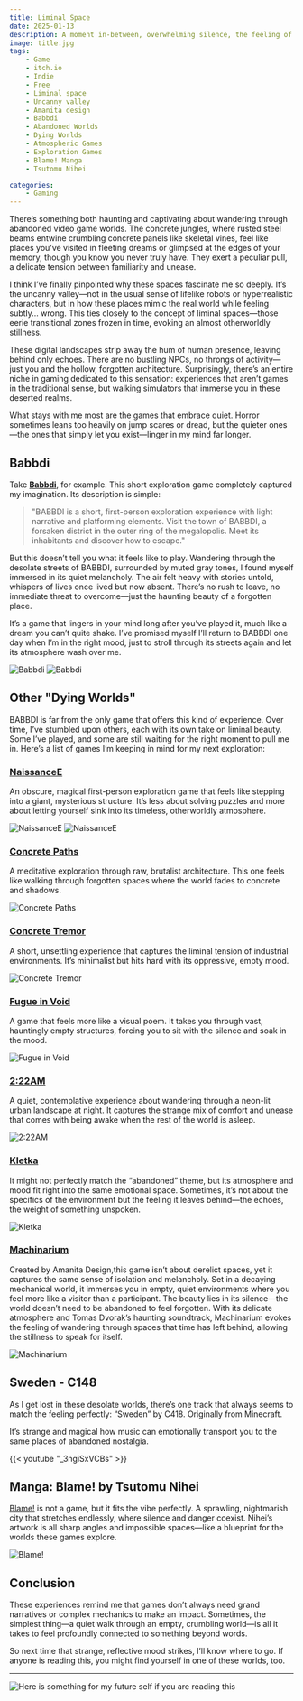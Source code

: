 ```yaml
---
title: Liminal Space
date: 2025-01-13
description: A moment in-between, overwhelming silence, the feeling of relentless solitude.
image: title.jpg
tags:
    - Game
    - itch.io
    - Indie
    - Free
    - Liminal space
    - Uncanny valley
    - Amanita design
    - Babbdi
    - Abandoned Worlds
    - Dying Worlds
    - Atmospheric Games
    - Exploration Games
    - Blame! Manga
    - Tsutomu Nihei

categories:
    - Gaming
---
```


There’s something both haunting and captivating about wandering through abandoned video game worlds. The concrete jungles, where rusted steel beams entwine crumbling concrete panels like skeletal vines, feel like places you’ve visited in fleeting dreams or glimpsed at the edges of your memory, though you know you never truly have. They exert a peculiar pull, a delicate tension between familiarity and unease.

I think I’ve finally pinpointed why these spaces fascinate me so deeply. It’s the uncanny valley—not in the usual sense of lifelike robots or hyperrealistic characters, but in how these places mimic the real world while feeling subtly... wrong. This ties closely to the concept of liminal spaces—those eerie transitional zones frozen in time, evoking an almost otherworldly stillness.

These digital landscapes strip away the hum of human presence, leaving behind only echoes. There are no bustling NPCs, no throngs of activity—just you and the hollow, forgotten architecture. Surprisingly, there’s an entire niche in gaming dedicated to this sensation: experiences that aren’t games in the traditional sense, but walking simulators that immerse you in these deserted realms.

What stays with me most are the games that embrace quiet. Horror sometimes leans too heavily on jump scares or dread, but the quieter ones—the ones that simply let you exist—linger in my mind far longer.

## Babbdi
Take <b>[Babbdi](https://lemaitre-bros.itch.io/babbdi)</b>, for example. This short exploration game completely captured my imagination. Its description is simple:

> "BABBDI is a short, first-person exploration experience with light narrative and platforming elements.   Visit the town of BABBDI, a forsaken district in the outer ring of the megalopolis. Meet its inhabitants and discover how to escape."

But this doesn’t tell you what it feels like to play. Wandering through the desolate streets of BABBDI, surrounded by muted gray tones, I found myself immersed in its quiet melancholy. The air felt heavy with stories untold, whispers of lives once lived but now absent. There’s no rush to leave, no immediate threat to overcome—just the haunting beauty of a forgotten place.

It’s a game that lingers in your mind long after you’ve played it, much like a dream you can’t quite shake. I’ve promised myself I’ll return to BABBDI one day when I’m in the right mood, just to stroll through its streets again and let its atmosphere wash over me.

![Babbdi](3.png)
![Babbdi](9.png)

## Other "Dying Worlds"

BABBDI is far from the only game that offers this kind of experience. Over time, I’ve stumbled upon others, each with its own take on liminal beauty. Some I’ve played, and some are still waiting for the right moment to pull me in. Here’s a list of games I’m keeping in mind for my next exploration:

### [NaissanceE](https://store.steampowered.com/app/265690/NaissanceE/)

An obscure, magical first-person exploration game that feels like stepping into a giant, mysterious structure. It’s less about solving puzzles and more about letting yourself sink into its timeless, otherworldly atmosphere.

![NaissanceE](10.png) ![NaissanceE](10.jpg)

### [Concrete Paths](https://eugenio-lopez.itch.io/concrete-paths)
A meditative exploration through raw, brutalist architecture. This one feels like walking through forgotten spaces where the world fades to concrete and shadows.

![Concrete Paths ](8.jpg)

### [Concrete Tremor](https://mikeklubnika.itch.io/concrete-tremor)
A short, unsettling experience that captures the liminal tension of industrial environments. It’s minimalist but hits hard with its oppressive, empty mood.

![Concrete Tremor](7.png)

### [Fugue in Void](https://moshelinke.itch.io/fugue-in-void)
A game that feels more like a visual poem. It takes you through vast, hauntingly empty structures, forcing you to sit with the silence and soak in the mood.

![Fugue in Void](5.png)

### [2:22AM](https://umbrella-isle.itch.io/222am)
A quiet, contemplative experience about wandering through a neon-lit urban landscape at night. It captures the strange mix of comfort and unease that comes with being awake when the rest of the world is asleep.

![2:22AM](4.png)

### [Kletka](https://store.steampowered.com/app/1699480/KLETKA/)

It might not perfectly match the “abandoned” theme, but its atmosphere and mood fit right into the same emotional space. Sometimes, it’s not about the specifics of the environment but the feeling it leaves behind—the echoes, the weight of something unspoken.

![Kletka](15.jpg)

### [Machinarium](https://amanita-design.net/games/machinarium.html)
 Created by Amanita Design,this game isn’t about derelict spaces, yet it captures the same sense of isolation and melancholy. Set in a decaying mechanical world, it immerses you in empty, quiet environments where you feel more like a visitor than a participant. The beauty lies in its silence—the world doesn’t need to be abandoned to feel forgotten. With its delicate atmosphere and Tomas Dvorak’s haunting soundtrack, Machinarium evokes the feeling of wandering through spaces that time has left behind, allowing the stillness to speak for itself.

![Machinarium](1.png)

## Sweden - C148

As I get lost in these desolate worlds, there’s one track that always seems to match the feeling perfectly: “Sweden” by C418. Originally from Minecraft.

It’s strange and magical how music can emotionally transport you to the same places of abandoned nostalgia.


{{< youtube "_3ngiSxVCBs" >}}

## Manga: Blame! by Tsutomu Nihei
[Blame!](https://w9.blame-manga.com/) is not a game, but it fits the vibe perfectly. A sprawling, nightmarish city that stretches endlessly, where silence and danger coexist. Nihei’s artwork is all sharp angles and impossible spaces—like a blueprint for the worlds these games explore.

![Blame!](11.png)

## Conclusion

These experiences remind me that games don’t always need grand narratives or complex mechanics to make an impact. Sometimes, the simplest thing—a quiet walk through an empty, crumbling world—is all it takes to feel profoundly connected to something beyond words.

So next time that strange, reflective mood strikes, I’ll know where to go. If anyone is reading this, you might find yourself in one of these worlds, too.

-------------------


![Here is something for my future self if you are reading this](13.png)

